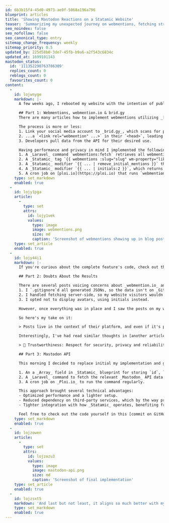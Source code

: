 ```yaml
---
id: 6b3b15f4-45d0-4973-ae0f-5068a196a796
blueprint: articles
title: 'Showing Mastodon Reactions on a Statamic Website'
teaser: 'Summarizing my unexpected journey on webmentions, fetching strategies and privacy concerns.'
seo_noindex: false
seo_nofollow: false
seo_canonical_type: entry
sitemap_change_frequency: weekly
sitemap_priority: 0.5
updated_by: 225d58b0-3de7-45fb-b9a6-a2f543c6834c
updated_at: 1699101143
mastodon_status:
  id: '111352290763786309'
  replies_count: 0
  reblogs_count: 0
  favourites_count: 0
content:
  -
    id: lojwnyge
    markdown: |-
      A few weeks ago, I rebooted my website with the intention of publishing more content. To inject a bit more "interactivity" into it, I decided to display _Mastodon_ reactions related to my articles (likes, reposts, responses). Yesterday, I finally had the time to bring this feature to life.

      ## Part 1: Webmentions, webmention.io & brid.gy
      There are many articles how to implement webmentions utilizing _[brid.gy](https://brid.gy)_ and _[webmention.io](https://webmention.io)_.

      The process is more or less:
      1. Link your social media account to _brid.gy_, which scans for posts and reactions and notifies related websites that contain...
      2. ...a `<link rel="webmention" ...>` in their `<head>`, leading to a request on _webmention.io_, which then provides an API to fetch all those mentions.
      3. Developers pull data from the API for their desired use.

      Having performance and privacy in mind I implemented the following:
      1. A _Laravel_ command `webmentions:fetch` retrieves all webmentions from webmention.io and saves them as `{article-slug}.json` in local storage.
      2. A _Statamic_ tag `{{ webmentions :slug="slug" wm-property="like-of" }}` parses the corresponding JSON and filters for e. g. likes.
      3. A _Statamic_ modifier `{{ ... | remove_initial_mentions }}` that removes `@` mentions at the start of a post.
      4. A _Statamic_ modifier `{{ ... | initials:2 }}`, which returns the first letters of the specified number of words.
      5. A cron job on [ploi.io](https://ploi.io) that runs `webmentions:fetch` twice daily and regenerates my static pages.
    type: set_markdown
    enabled: true
  -
    id: lojy1pga
    article:
      -
        type: set
        attrs:
          id: lojy1vek
          values:
            type: image
            image: webmentions.png
            size: md
            caption: 'Screenshot of webmentions showing up in blog post'
    type: set_article
    enabled: true
  -
    id: lojy44i1
    markdown: |-
      If you're curious about the complete feature's code, check out the [commit on GitHub](https://github.com/mariohamann/mariohamann/commit/ffba888779ee4dd1be4fcce48c9e8396b75f7c16). But, continue reading before you decide to implement it yourself.

      ## Part 2: Doubts About the Results

      There are several posts voicing concerns about _webmention.io_ and _brid.gy_. I thought I had optimized it well:
      1. I `.gitignore`d all generated JSONs, so the data isn't on _GitHub_ but only temporarily on my server.
      2. I handled fetching server-side, so my website visitors wouldn't need to connect to third-party APIs.
      3. I opted not to display avatars, using initials instead.

      However, once everything was in place and I saw the posts on my website, it didn't feel right.

      So here's my take on it:

      > Posts live in the context of their platform, and even if it's public, that context always matters.

      Interestingly, I've had read similar thoughts in [another article](https://www.brycewray.com/posts/2022/05/indieweb-experiment-ends/), but it seems I needed to experience it firsthand to realize that exposing people's reactions without their explicit consent goes against my fourth [principle for web development](/principles-for-web-development):

      > 🫡 Trustworthiness: Respect for security, privacy and reliability.

      ## Part 3: Mastodon API

      This morning I decided to replace initial my implementation and go a different route. I set up:

      1. An a _Array_ field in _Statamic_ blueprint for storing `id`, `replies_count`, `reblogs_count` and `favourites_count`.
      2. A _Laravel_ command to fetch the relevant _Mastodon_ API data for each post's `id`, updating the appropriate fields.
      3. A cron job on _Ploi.io_ to run the command regularly.

      This approach brought several technical advantages:
      - Optimized performance and a lighter setup.
      - Reduced dependency on third-party services, which by the way proved somewhat unreliable during my tests.
      - Tighter integration with how _Statamic_ operates, benefiting from its automatic cache invalidation.

      Feel free to check out the code yourself in this [commit on GitHub](https://github.com/mariohamann/mariohamann/commit/1acdc7e226da10c9a7cdcc365f0d2d47e6967aac).
    type: set_markdown
    enabled: true
  -
    id: lojzowen
    article:
      -
        type: set
        attrs:
          id: lojzozu3
          values:
            type: image
            image: mastodon-api.png
            size: md
            caption: 'Screenshot of final implementation'
    type: set_article
    enabled: true
  -
    id: lojzsxt5
    markdown: 'And last but not least, it aligns so much better with my commitment to transparency.'
    type: set_markdown
    enabled: true
---
```


